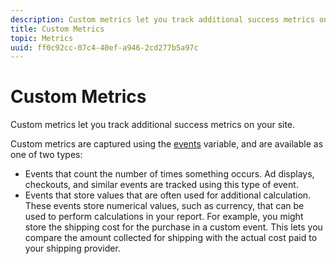 ```yaml
---
description: Custom metrics let you track additional success metrics on your site.
title: Custom Metrics
topic: Metrics
uuid: ff0c92cc-07c4-40ef-a946-2cd277b5a97c
---
```


# Custom Metrics

Custom metrics let you track additional success metrics on your site.

Custom metrics are captured using the [events](https://docs.adobe.com/content/help/en/analytics/implementation/vars/page-vars/events/events-overview.html) variable, and are available as one of two types:

* Events that count the number of times something occurs. Ad displays, checkouts, and similar events are tracked using this type of event.
* Events that store values that are often used for additional calculation. These events store numerical values, such as currency, that can be used to perform calculations in your report. For example, you might store the shipping cost for the purchase in a custom event. This lets you compare the amount collected for shipping with the actual cost paid to your shipping provider.

